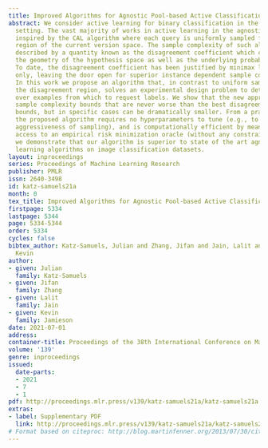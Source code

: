 ```yaml
---
title: Improved Algorithms for Agnostic Pool-based Active Classification
abstract: We consider active learning for binary classification in the agnostic pool-based
  setting. The vast majority of works in active learning in the agnostic setting are
  inspired by the CAL algorithm where each query is uniformly sampled from the disagreement
  region of the current version space. The sample complexity of such algorithms is
  described by a quantity known as the disagreement coefficient which captures both
  the geometry of the hypothesis space as well as the underlying probability space.
  To date, the disagreement coefficient has been justified by minimax lower bounds
  only, leaving the door open for superior instance dependent sample complexities.
  In this work we propose an algorithm that, in contrast to uniform sampling over
  the disagreement region, solves an experimental design problem to determine a distribution
  over examples from which to request labels. We show that the new approach achieves
  sample complexity bounds that are never worse than the best disagreement coefficient-based
  bounds, but in specific cases can be dramatically smaller. From a practical perspective,
  the proposed algorithm requires no hyperparameters to tune (e.g., to control the
  aggressiveness of sampling), and is computationally efficient by means of assuming
  access to an empirical risk minimization oracle (without any constraints). Empirically,
  we demonstrate that our algorithm is superior to state of the art agnostic active
  learning algorithms on image classification datasets.
layout: inproceedings
series: Proceedings of Machine Learning Research
publisher: PMLR
issn: 2640-3498
id: katz-samuels21a
month: 0
tex_title: Improved Algorithms for Agnostic Pool-based Active Classification
firstpage: 5334
lastpage: 5344
page: 5334-5344
order: 5334
cycles: false
bibtex_author: Katz-Samuels, Julian and Zhang, Jifan and Jain, Lalit and Jamieson,
  Kevin
author:
- given: Julian
  family: Katz-Samuels
- given: Jifan
  family: Zhang
- given: Lalit
  family: Jain
- given: Kevin
  family: Jamieson
date: 2021-07-01
address:
container-title: Proceedings of the 38th International Conference on Machine Learning
volume: '139'
genre: inproceedings
issued:
  date-parts:
  - 2021
  - 7
  - 1
pdf: http://proceedings.mlr.press/v139/katz-samuels21a/katz-samuels21a.pdf
extras:
- label: Supplementary PDF
  link: http://proceedings.mlr.press/v139/katz-samuels21a/katz-samuels21a-supp.pdf
# Format based on citeproc: http://blog.martinfenner.org/2013/07/30/citeproc-yaml-for-bibliographies/
---
```

